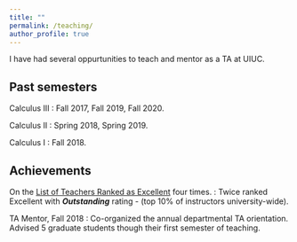 ```yaml
---
title: ""
permalink: /teaching/
author_profile: true
---
```

I have had several oppurtunities to teach and mentor as a TA at UIUC.

## Past semesters

Calculus III
: Fall 2017, Fall 2019, Fall 2020.

Calculus II
: Spring 2018, Spring 2019.

Calculus I
: Fall 2018.

## Achievements

On the  <a href="https://citl.illinois.edu/citl-101/measurement-evaluation/teaching-evaluation/teaching-evaluations-(ices)/teachers-ranked-as-excellent" target="_blank"> List of Teachers Ranked as Excellent</a> four times.
: Twice ranked Excellent with <b>_Outstanding_</b> rating - (top 10% of instructors university-wide).

TA Mentor, Fall 2018
: Co-organized the annual departmental TA orientation.<br> Advised 5 graduate students though their first semester of teaching.

  
